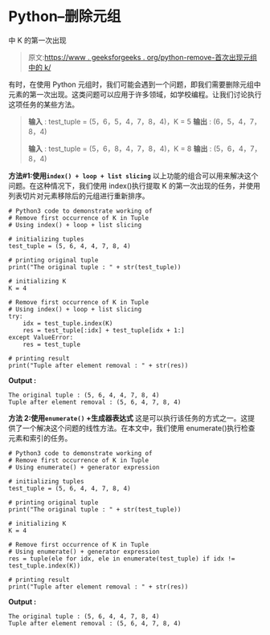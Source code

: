# Python–删除元组

中 K 的第一次出现

> 原文:[https://www . geeksforgeeks . org/python-remove-首次出现元组中的 k/](https://www.geeksforgeeks.org/python-remove-first-occurrence-of-k-in-tuple/)

有时，在使用 Python 元组时，我们可能会遇到一个问题，即我们需要删除元组中元素的第一次出现。这类问题可以应用于许多领域，如学校编程。让我们讨论执行这项任务的某些方法。

> **输入** : test_tuple = (5，6，5，4，7，8，4)，K = 5
> **输出** : (6，5，4，7，8，4)
> 
> **输入** : test_tuple = (5，6，8，4，7，8，4)，K = 8
> **输出** : (5，6，4，7，8，4)

**方法#1:使用`index() + loop + list slicing`**
以上功能的组合可以用来解决这个问题。在这种情况下，我们使用 index()执行提取 K 的第一次出现的任务，并使用列表切片对元素移除后的元组进行重新排序。

```
# Python3 code to demonstrate working of 
# Remove first occurrence of K in Tuple
# Using index() + loop + list slicing

# initializing tuples
test_tuple = (5, 6, 4, 4, 7, 8, 4)

# printing original tuple
print("The original tuple : " + str(test_tuple))

# initializing K 
K = 4

# Remove first occurrence of K in Tuple
# Using index() + loop + list slicing
try:
    idx = test_tuple.index(K)
    res = test_tuple[:idx] + test_tuple[idx + 1:]
except ValueError:  
    res = test_tuple

# printing result 
print("Tuple after element removal : " + str(res))
```

**Output :**

```
The original tuple : (5, 6, 4, 4, 7, 8, 4)
Tuple after element removal : (5, 6, 4, 7, 8, 4)

```

**方法 2:使用`enumerate()` +生成器表达式**
这是可以执行该任务的方式之一。这提供了一个解决这个问题的线性方法。在本文中，我们使用 enumerate()执行检查元素和索引的任务。

```
# Python3 code to demonstrate working of 
# Remove first occurrence of K in Tuple
# Using enumerate() + generator expression

# initializing tuples
test_tuple = (5, 6, 4, 4, 7, 8, 4)

# printing original tuple
print("The original tuple : " + str(test_tuple))

# initializing K 
K = 4

# Remove first occurrence of K in Tuple
# Using enumerate() + generator expression
res = tuple(ele for idx, ele in enumerate(test_tuple) if idx != test_tuple.index(K))

# printing result 
print("Tuple after element removal : " + str(res))
```

**Output :**

```
The original tuple : (5, 6, 4, 4, 7, 8, 4)
Tuple after element removal : (5, 6, 4, 7, 8, 4)

```